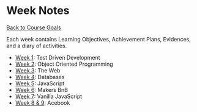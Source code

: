# Week Notes

[Back to Course Goals](../README.md)

Each week contains Learning Objectives, Achievement Plans, Evidences, and a diary of activities.

- [Week 1](week1.md): Test Driven Development
- [Week 2](week2.md): Object Oriented Programming
- [Week 3](week3.md): The Web
- [Week 4](week4.md): Databases
- [Week 5](week5.md): JavaScript
- [Week 6](week6.md): Makers BnB
- [Week 7](week7.md): Vanilla JavaScript
- [Week 8 & 9](week8-9.md): Acebook
